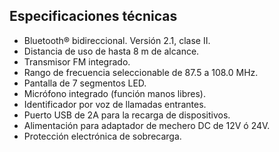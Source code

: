 ## Especificaciones técnicas

- Bluetooth® bidireccional. Versión 2.1, clase II.
- Distancia de uso de hasta 8 m de alcance.
- Transmisor FM integrado.
- Rango de frecuencia seleccionable de 87.5 a 108.0 MHz.
- Pantalla de 7 segmentos LED.
- Micrófono integrado (función manos libres).
- Identificador por voz de llamadas entrantes.
- Puerto USB de 2A para la recarga de dispositivos.
- Alimentación para adaptador de mechero DC de 12V ó 24V.
- Protección electrónica de sobrecarga.

